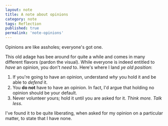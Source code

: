 ```yaml
---
layout: note
title: A note about opinions
category: note
tags: Reflection
published: true
permalink: 'note-opinions'
---
```


<article>
    <p>Opinions are like assholes; everyone's got one.</p>

<p>This old adage has bee around for quite a while and comes in many different flavors (pardon the visual). While everyone is indeed entitled to <em>have</em> an opinion, you don't <em>need</em> to. Here's where I land <em>ye old position</em>:</p>

<ol>
<li>If you're going to have an opinion, understand <em>why</em> you hold it and be able to <em>defend</em> it.</li>
<li>You <strong>do not</strong> have to have an opinion. In fact, I'd argue that holding no opinion should be your default.</li>
<li>Never volunteer yours; hold it until you are asked for it. <em>Think more. Talk less</em>.</li>
</ol>

<p>I've found it to be quite liberating, when asked for my opinion on a particular matter, to state that I have none.</p>
</article>
